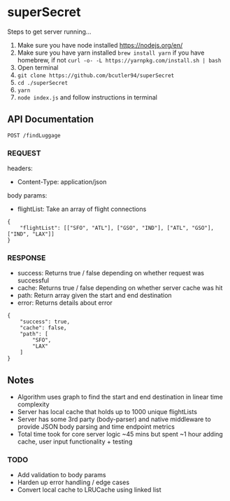 # superSecret

Steps to get server running...
1) Make sure you have node installed https://nodejs.org/en/
2) Make sure you have yarn installed ```brew install yarn``` if you have homebrew, if not ```curl -o- -L https://yarnpkg.com/install.sh | bash```
3) Open terminal
2) ```git clone https://github.com/bcutler94/superSecret```
3) ```cd ./superSecret```
3) ```yarn```
4) ```node index.js``` and follow instructions in terminal

## API Documentation

```POST /findLuggage```

### REQUEST

headers:
- Content-Type: application/json

body params:
- flightList: Take an array of flight connections
```
{
    "flightList": [["SFO", "ATL"], ["GSO", "IND"], ["ATL", "GSO"], ["IND", "LAX"]]  
}
```

### RESPONSE
- success: Returns true / false depending on whether request was successful
- cache: Returns true / false depending on whether server cache was hit
- path: Return array given the start and end destination
- error: Returns details about error
```
{
    "success": true,
    "cache": false,
    "path": [
        "SFO",
        "LAX"
    ]
}
```

## Notes
- Algorithm uses graph to find the start and end destination in linear time complexity
- Server has local cache that holds up to 1000 unique flightLists
- Server has some 3rd party (body-parser) and native middleware to provide JSON body parsing and time endpoint metrics
- Total time took for core server logic ~45 mins but spent ~1 hour adding cache, user input functionality + testing

### TODO
- Add validation to body params
- Harden up error handling / edge cases
- Convert local cache to LRUCache using linked list
